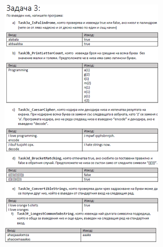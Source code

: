 ![](https://github.com/Aftohtont/Swift-Home-Work/blob/master/Java/Introduction_01/Introduction/04arrays_string/task03/array3.PNG)
![](https://github.com/Aftohtont/Swift-Home-Work/blob/master/Java/Introduction_01/Introduction/04arrays_string/task03/array4.PNG)
